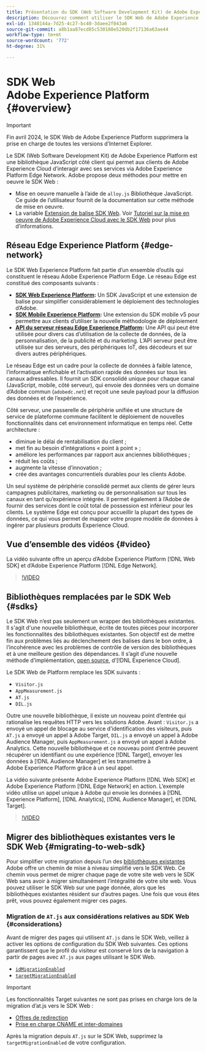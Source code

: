 ```yaml
---
title: Présentation du SDK (Web Software Development Kit) de Adobe Experience Platform
description: Découvrez comment utiliser le SDK Web de Adobe Experience Platform pour intégrer des fonctionnalités de Platform à votre site web.
exl-id: 1348144a-7d25-4c27-bc40-3daee2f043a6
source-git-commit: a8b1aa87ecd85c530188e520db2f17136a63ae44
workflow-type: tm+mt
source-wordcount: '772'
ht-degree: 31%

---
```



# SDK Web Adobe Experience Platform {#overview}

>[!IMPORTANT]
>
>Fin avril 2024, le SDK Web de Adobe Experience Platform supprimera la prise en charge de toutes les versions d’Internet Explorer.

Le SDK (Web Software Development Kit) de Adobe Experience Platform est une bibliothèque JavaScript côté client qui permet aux clients de Adobe Experience Cloud d’interagir avec ses services via Adobe Experience Platform Edge Network. Adobe propose deux méthodes pour mettre en oeuvre le SDK Web :

* Mise en oeuvre manuelle à l’aide de `alloy.js` Bibliothèque JavaScript. Ce guide de l’utilisateur fournit de la documentation sur cette méthode de mise en oeuvre.
* La variable [Extension de balise SDK Web](../tags/extensions/client/web-sdk/web-sdk-extension-configuration.md). Voir [Tutoriel sur la mise en oeuvre de Adobe Experience Cloud avec le SDK Web](https://experienceleague.adobe.com/docs/platform-learn/implement-web-sdk/overview.html?lang=fr) pour plus d’informations.

## Réseau Edge Experience Platform {#edge-network}

Le SDK Web Experience Platform fait partie d’un ensemble d’outils qui constituent le réseau Adobe Experience Platform Edge. Le réseau Edge est constitué des composants suivants :

* **[SDK Web Experience Platform](#overview):** Un SDK JavaScript et une extension de balise pour simplifier considérablement le déploiement des technologies d’Adobe.
* **[SDK Mobile Experience Platform](https://developer.adobe.com/client-sdks/home/):** Une extension du SDK mobile v5 pour permettre aux clients d’utiliser la nouvelle méthodologie de déploiement
* **[API du serveur réseau Edge Experience Platform](../server-api/overview.md):** Une API qui peut être utilisée pour divers cas d’utilisation de la collecte de données, de la personnalisation, de la publicité et du marketing. L’API serveur peut être utilisée sur des serveurs, des périphériques IoT, des décodeurs et sur divers autres périphériques.

Le réseau Edge est un cadre pour la collecte de données à faible latence, l’informatique enfichable et l’activation rapide des données sur tous les canaux adressables. Il fournit un SDK consolidé unique pour chaque canal (JavaScript, mobile, côté serveur), qui envoie des données vers un domaine d’Adobe commun (`adobedc.net`) et reçoit une seule payload pour la diffusion des données et de l’expérience.

Côté serveur, une passerelle de périphérie unifiée et une structure de service de plateforme commune facilitent le déploiement de nouvelles fonctionnalités dans cet environnement informatique en temps réel. Cette architecture :

* diminue le délai de rentabilisation du client ;
* met fin au besoin d’intégrations « point à point » ;
* améliore les performances par rapport aux anciennes bibliothèques ;
* réduit les coûts ;
* augmente la vitesse d’innovation ;
* crée des avantages concurrentiels durables pour les clients Adobe.

Un seul système de périphérie consolidé permet aux clients de gérer leurs campagnes publicitaires, marketing ou de personnalisation sur tous les canaux en tant qu’expérience intégrée. Il permet également à l’Adobe de fournir des services dont le coût total de possession est inférieur pour les clients. Le système Edge est conçu pour accueillir la plupart des types de données, ce qui vous permet de mapper votre propre modèle de données à ingérer par plusieurs produits Experience Cloud.

## Vue d’ensemble des vidéos {#video}

La vidéo suivante offre un aperçu d’Adobe Experience Platform [!DNL Web SDK] et d’Adobe Experience Platform [!DNL Edge Network].

>[!VIDEO](https://video.tv.adobe.com/v/34141?quality=12&learn=on)

## Bibliothèques remplacées par le SDK Web {#sdks}

Le SDK Web n’est pas seulement un wrapper des bibliothèques existantes. Il s&#39;agit d&#39;une nouvelle bibliothèque, écrite de toutes pièces pour incorporer les fonctionnalités des bibliothèques existantes. Son objectif est de mettre fin aux problèmes liés au déclenchement des balises dans le bon ordre, à l’incohérence avec les problèmes de contrôle de version des bibliothèques et à une meilleure gestion des dépendances. Il s’agit d’une nouvelle méthode d’implémentation, [open source](https://github.com/adobe/alloy), d’[!DNL Experience Cloud].

Le SDK Web de Platform remplace les SDK suivants :

* `Visitor.js`
* `AppMeasurement.js`
* `AT.js`
* `DIL.js`

Outre une nouvelle bibliothèque, il existe un nouveau point d’entrée qui rationalise les requêtes HTTP vers les solutions Adobe. Avant : `Visitor.js` a envoyé un appel de blocage au service d’identification des visiteurs, puis `AT.js` a envoyé un appel à Adobe Target, `DIL.js` a envoyé un appel à Adobe Audience Manager, puis `AppMeasurement.js` a envoyé un appel à Adobe Analytics. Cette nouvelle bibliothèque et ce nouveau point d’entrée peuvent récupérer un identifiant ou une expérience [!DNL Target], envoyer les données à [!DNL Audience Manager] et les transmettre à Adobe Experience Platform grâce à un seul appel.

La vidéo suivante présente Adobe Experience Platform [!DNL Web SDK] et Adobe Experience Platform [!DNL Edge Network] en action. L’exemple vidéo utilise un appel unique à Adobe qui envoie les données à [!DNL Experience Platform], [!DNL Analytics], [!DNL Audience Manager], et [!DNL Target].

>[!VIDEO](https://video.tv.adobe.com/v/34148)

## Migrer des bibliothèques existantes vers le SDK Web {#migrating-to-web-sdk}

Pour simplifier votre migration depuis l’un des [bibliothèques existantes](#sdks) Adobe offre un chemin de mise à niveau simplifié vers le SDK Web. Ce chemin vous permet de migrer chaque page de votre site web vers le SDK Web sans avoir à migrer simultanément l’intégralité de votre site web. Vous pouvez utiliser le SDK Web sur une page donnée, alors que les bibliothèques existantes résident sur d’autres pages. Une fois que vous êtes prêt, vous pouvez également migrer ces pages.

### Migration de `AT.js` aux considérations relatives au SDK Web {#considerations}

Avant de migrer des pages qui utilisent `AT.js` dans le SDK Web, veillez à activer les options de configuration du SDK Web suivantes. Ces options garantissent que le profil du visiteur est conservé lors de la navigation à partir de pages avec `AT.js` aux pages utilisant le SDK Web.

* [`idMigrationEnabled`](fundamentals/configuring-the-sdk.md#id-migration-enabled)
* [`targetMigrationEnabled`](fundamentals/configuring-the-sdk.md#targetMigrationEnabled)


>[!IMPORTANT]
>
>Les fonctionnalités Target suivantes ne sont pas prises en charge lors de la migration d’at.js vers le SDK Web :
>
>* [Offres de redirection](https://experienceleague.adobe.com/docs/target/using/experiences/offers/offer-redirect.html?lang=fr)
>* [Prise en charge CNAME et inter-domaines](https://experienceleague.adobe.com/docs/target-dev/developer/client-side/at-js-implementation/atjs-cookies.html)

Après la migration depuis `AT.js` sur le SDK Web, supprimez la `targetMigrationEnabled` de votre configuration.
